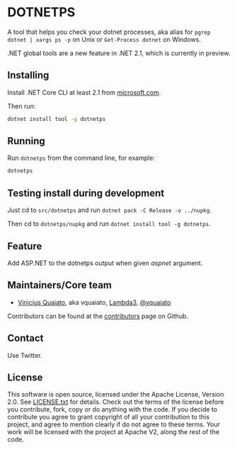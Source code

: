 # DOTNETPS

A tool that helps you check your dotnet processes, aka alias for `pgrep dotnet | xargs ps -p` on Unix or `Get-Process dotnet` on Windows.

.NET global tools are a new feature in .NET 2.1, which is currently in preview.

## Installing

Install .NET Core CLI at least 2.1 from [microsoft.com](https://www.microsoft.com/net/download/all).

Then run:

```bash
dotnet install tool -g dotnetps
```

## Running

Run `dotnetps` from the command line, for example:

```bash
dotnetps
```

## Testing install during development

Just cd to `src/dotnetps` and run `dotnet pack -C Release -o ../nupkg`.

Then cd to `dotnetps/nupkg` and run `dotnet install tool -g dotnetps`.

## Feature

Add ASP.NET to the dotnetps output when given _aspnet_ argument.

## Maintainers/Core team

* [Vinicius Quaiato](http://blog.lambda3.com.br/L3/vquaiato/), aka vquaiato, [Lambda3](http://www.lambda3.com.br), [@vquaiato](https://twitter.com/vquaiato)

Contributors can be found at the [contributors](https://github.com/lambda3/dotnetps/graphs/contributors) page on Github.

## Contact

Use Twitter.

## License

This software is open source, licensed under the Apache License, Version 2.0.
See [LICENSE.txt](https://github.com/lambda3/dnx/blob/master/LICENSE.txt) for details.
Check out the terms of the license before you contribute, fork, copy or do anything
with the code. If you decide to contribute you agree to grant copyright of all your contribution to this project, and agree to
mention clearly if do not agree to these terms. Your work will be licensed with the project at Apache V2, along the rest of the code.